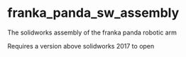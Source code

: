 # franka_panda_sw_assembly
The solidworks assembly of the franka panda robotic arm

Requires a version above solidworks 2017 to open
